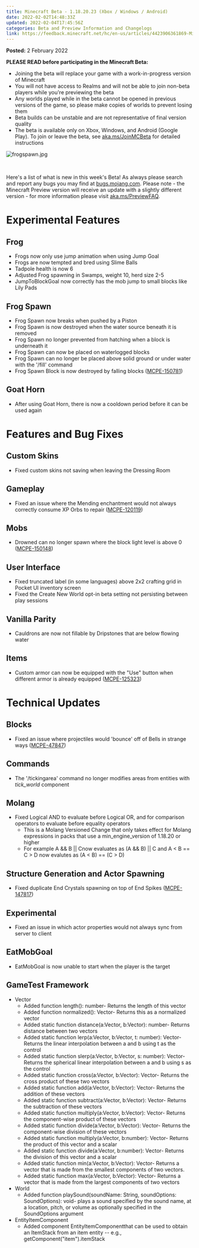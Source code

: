 ```yaml
---
title: Minecraft Beta - 1.18.20.23 (Xbox / Windows / Android)
date: 2022-02-02T14:48:33Z
updated: 2022-02-04T17:45:56Z
categories: Beta and Preview Information and Changelogs
link: https://feedback.minecraft.net/hc/en-us/articles/4423906361869-Minecraft-Beta-1-18-20-23-Xbox-Windows-Android-
---
```


**Posted:** 2 February 2022

**PLEASE READ before participating in the Minecraft Beta:**

-   Joining the beta will replace your game with a work-in-progress version of Minecraft
-   You will not have access to Realms and will not be able to join non-beta players while you\'re previewing the beta
-   Any worlds played while in the beta cannot be opened in previous versions of the game, so please make copies of worlds to prevent losing them
-   Beta builds can be unstable and are not representative of final version quality
-   The beta is available only on Xbox, Windows, and Android (Google Play). To join or leave the beta, see [aka.ms/JoinMCBeta](https://aka.ms/JoinMCBeta) for detailed instructions

![frogspawn.jpg](https://feedback.minecraft.net/hc/article_attachments/4423906675981/frogspawn.jpg)

 

Here\'s a list of what is new in this week\'s Beta! As always please search and report any bugs you may find at [bugs.mojang.com](http://bugs.mojang.com/). Please note - the Minecraft Preview version will receive an update with a slightly different version - for more information please visit [aka.ms/PreviewFAQ](http://aka.ms/PreviewFAQ).

# **Experimental Features**

## **Frog**

-   Frogs now only use jump animation when using Jump Goal
-   Frogs are now tempted and bred using Slime Balls
-   Tadpole health is now 6
-   Adjusted Frog spawning in Swamps, weight 10, herd size 2-5
-   JumpToBlockGoal now correctly has the mob jump to small blocks like Lily Pads

## **Frog Spawn**

-   Frog Spawn now breaks when pushed by a Piston
-   Frog Spawn is now destroyed when the water source beneath it is removed
-   Frog Spawn no longer prevented from hatching when a block is underneath it
-   Frog Spawn can now be placed on waterlogged blocks
-   Frog Spawn can no longer be placed above solid ground or under water with the \'/fill\' command
-   Frog Spawn Block is now destroyed by falling blocks ([MCPE-150781](https://bugs.mojang.com/browse/MCPE-150781))

## **Goat Horn**

-   After using Goat Horn, there is now a cooldown period before it can be used again

# **Features and Bug Fixes**

## **Custom Skins**

-   Fixed custom skins not saving when leaving the Dressing Room

## **Gameplay**

-   Fixed an issue where the Mending enchantment would not always correctly consume XP Orbs to repair ([MCPE-120119](https://bugs.mojang.com/browse/MCPE-120119))

## **Mobs**

-   Drowned can no longer spawn where the block light level is above 0 ([MCPE-150148](https://bugs.mojang.com/browse/MCPE-150148)) 

## **User Interface**

-   Fixed truncated label (in some languages) above 2x2 crafting grid in Pocket UI inventory screen
-   Fixed the Create New World opt-in beta setting not persisting between play sessions

## **Vanilla Parity**

-   Cauldrons are now not fillable by Dripstones that are below flowing water

## **Items**

-   Custom armor can now be equipped with the \"Use\" button when different armor is already equipped ([MCPE-125323](https://bugs.mojang.com/browse/MCPE-125323))

# **Technical Updates**

## **Blocks**

-   Fixed an issue where projectiles would \'bounce\' off of Bells in strange ways ([MCPE-47847](https://bugs.mojang.com/browse/MCPE-47847))

## **Commands**

-   The \'/tickingarea\' command no longer modifies areas from entities with *tick_world* component

## **Molang**

-   Fixed Logical AND to evaluate before Logical OR, and for comparison operators to evaluate before equality operators
    -   This is a Molang Versioned Change that only takes effect for Molang expressions in packs that use a min_engine_version of 1.18.20 or higher
    -   For example A && B \|\| Cnow evaluates as (A && B) \|\| C and A \< B == C \> D now evalutes as (A \< B) == (C \> D)

## **Structure Generation and Actor Spawning**

-   Fixed duplicate End Crystals spawning on top of End Spikes ([MCPE-147817](https://bugs.mojang.com/browse/MCPE-147817))

## **Experimental**

-   Fixed an issue in which actor properties would not always sync from server to client

## **EatMobGoal**

-   EatMobGoal is now unable to start when the player is the target

## **GameTest Framework**

-   Vector
    -   Added function length(): number- Returns the length of this vector
    -   Added function normalized(): Vector- Returns this as a normalized vector
    -   Added static function distance(a:Vector, b:Vector): number- Returns distance between two vectors
    -   Added static function lerp(a:Vector, b:Vector, t: number): Vector- Returns the linear interpolation between a and b using t as the control
    -   Added static function slerp(a:Vector, b:Vector, s: number): Vector- Returns the spherical linear interpolation between a and b using s as the control
    -   Added static function cross(a:Vector, b:Vector): Vector- Returns the cross product of these two vectors
    -   Added static function add(a:Vector, b:Vector): Vector- Returns the addition of these vectors
    -   Added static function subtract(a:Vector, b:Vector): Vector- Returns the subtraction of these vectors
    -   Added static function multiply(a:Vector, b:Vector): Vector- Returns the component-wise product of these vectors
    -   Added static function divide(a:Vector, b:Vector): Vector- Returns the component-wise division of these vectors
    -   Added static function multiply(a:Vector, b:number): Vector- Returns the product of this vector and a scalar
    -   Added static function divide(a:Vector, b:number): Vector- Returns the division of this vector and a scalar
    -   Added static function min(a:Vector, b:Vector): Vector- Returns a vector that is made from the smallest components of two vectors.
    -   Added static function max(a:Vector, b:Vector): Vector- Returns a vector that is made from the largest components of two vectors
-   World
    -   Added function playSound(soundName: String, soundOptions: SoundOptions): void- plays a sound specified by the sound name, at a location, pitch, or volume as optionally specified in the SoundOptions argument
-   EntityItemComponent
    -   Added component EntityItemComponentthat can be used to obtain an ItemStack from an item entity -- e.g., getComponent("item").itemStack
